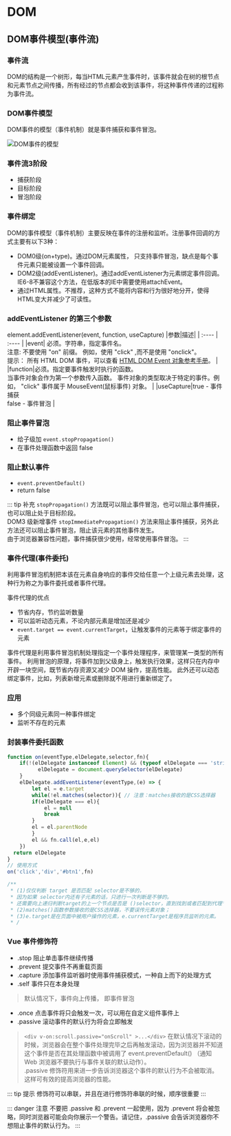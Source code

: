# DOM

## DOM事件模型(事件流)

### 事件流
DOM的结构是一个树形，每当HTML元素产生事件时，该事件就会在树的根节点和元素节点之间传播，所有经过的节点都会收到该事件，将这种事件传递的过程称为事件流。

### DOM事件模型
DOM事件的模型（事件机制）就是事件捕获和事件冒泡。

![DOM事件的模型](/blog/images/javascript/DOM事件模型.png)

### 事件流3阶段
- 捕获阶段
- 目标阶段
- 冒泡阶段

### 事件绑定
DOM的事件模型（事件机制）主要反映在事件的注册和监听。注册事件回调的方式主要有以下3种：
- DOM0级(on+type)。通过DOM元素属性， 只支持事件冒泡，缺点是每个事件元素只能被设置一个事件回调。
- DOM2级(addEventListener)。通过addEventListener为元素绑定事件回调。IE6-8不兼容这个方法，在低版本的IE中需要使用attachEvent。
- 通过HTML属性。不推荐，这种方式不能将内容和行为很好地分开，使得HTML变大并减少了可读性。

### addEventListener 的第三个参数
element.addEventListener(event, function, useCapture)
|参数|描述|
| :---- | :---- |
|event|  必须。字符串，指定事件名。<br> 注意: 不要使用 "on" 前缀。 例如，使用 "click" ,而不是使用 "onclick"。<br> 提示： 所有 HTML DOM 事件，可以查看 [HTML DOM Event 对象参考手册](https://www.runoob.com/jsref/dom-obj-event.html)。    |
|function|必须。指定要事件触发时执行的函数。<br>当事件对象会作为第一个参数传入函数。 事件对象的类型取决于特定的事件。例如， "click" 事件属于 MouseEvent(鼠标事件) 对象。      |
|useCapture|true - 事件捕获 <br> false - 事件冒泡      |

### 阻止事件冒泡
- 给子级加 `event.stopPropagation()`
- 在事件处理函数中返回 false
  
### 阻止默认事件
- `event.preventDefault()`
- return false  

::: tip 补充
`stopPropagation()` 方法既可以阻止事件冒泡，也可以阻止事件捕获，也可以阻止处于目标阶段。<br>
DOM3 级新增事件 `stopImmediatePropagation()` 方法来阻止事件捕获，另外此方法还可以阻止事件冒泡，阻止该元素的其他事件发生。<br>
由于浏览器兼容性问题，事件捕获很少使用，经常使用事件冒泡。
:::

### 事件代理(事件委托)
利用事件冒泡机制把本该在元素自身响应的事件交给任意一个上级元素去处理，这种行为称之为事件委托或者事件代理。

事件代理的优点
- 节省内存，节约监听数量
- 可以监听动态元素，不论内部元素是增加还是减少
- `event.target == event.currentTarget`，让触发事件的元素等于绑定事件的元素

事件代理是利用事件冒泡机制处理指定一个事件处理程序，来管理某一类型的所有事件。
利用冒泡的原理，将事件加到父级身上，触发执行效果，这样只在内存中开辟一块空间，既节省内存资源又减少 DOM 操作，提高性能。
此外还可以动态绑定事件，比如，列表新增元素或删除就不用进行重新绑定了。

### 应用
- 多个同级元素同一种事件绑定
- 监听不存在的元素

### 封装事件委托函数
```javascript
function on(eventType,elDelegate,selector,fn){
    if(!(elDelegate instanceof Element) && (typeof elDelegate === 'string')){
          elDelegate = document.querySelector(elDelegate)
    }
    elDelegate.addEventListener(eventType,(e) => {
        let el = e.target
        while(!el.matches(selector)){ // 注意：matches接收的是CSS选择器
        if(elDelegate === el){
            el = null
            break
        }
        el = el.parentNode
        }
        el && fn.call(el,e,el)
    })
  return elDelegate
}
// 使用方式
on('click','div','#btn1',fn)

/**
 * (1)仅仅判断 target 是否匹配 selector是不够的，
 * 因为如果 selector内还有子元素的话，只进行一次判断是不够的。
 * 还需要向上递归判断target的上一个节点是否是 ()selector，直到找到或者匹配到代理节点后结束匹配；
 * (2)matches()函数参数接收的是CSS选择器，不要误传元素对象；
 * (3)e.target是在页面中被用户操作的元素，e.currentTarget是程序员监听的元素。
 * /
```
### Vue 事件修饰符
- .stop 阻止单击事件继续传播
- .prevent 提交事件不再重载页面
- .capture 添加事件监听器时使用事件捕获模式，一种自上而下的处理方式
- .self 事件只在本身处理
>默认情况下，事件向上传播， 即事件冒泡
- .once 点击事件将只会触发一次，可以用在自定义组件事件上
- .passive 滚动事件的默认行为将会立即触发
> `<div v-on:scroll.passive="onScroll" >...</div>`
  在默认情况下滚动的时候，浏览器会在整个事件处理完毕之后再触发滚动，因为浏览器并不知道这个事件是否在其处理函数中被调用了 event.preventDefault() （通知 Web 浏览器不要执行与事件关联的默认动作）。<br>
  .passive 修饰符用来进一步告诉浏览器这个事件的默认行为不会被取消。 这样可有效的提高浏览器的性能。

::: tip 提示
修饰符可以串联，并且在进行修饰符串联的时候，顺序很重要
:::

::: danger 注意
不要把 .passive 和 .prevent 一起使用，因为 .prevent 将会被忽略，同时浏览器可能会向你展示一个警告。请记住，.passive 会告诉浏览器你不想阻止事件的默认行为。
:::